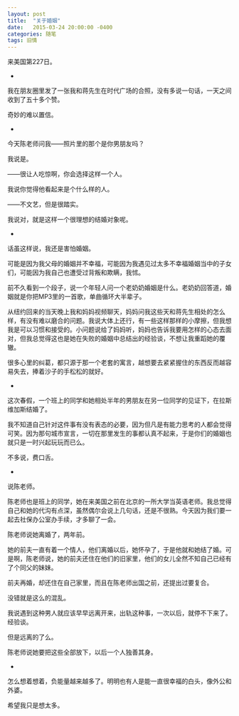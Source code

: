 ```yaml
---
layout: post
title:  "关于婚姻"
date:   2015-03-24 20:00:00 -0400
categories: 随笔
tags: 旧情
---
```


来美国第227日。

*

我在朋友圈里发了一张我和蒋先生在时代广场的合照，没有多说一句话，一天之间收到了五十多个赞。

奇妙的难以置信。

*

今天陈老师问我——照片里的那个是你男朋友吗？

我说是。

——很让人吃惊啊，你会选择这样一个人。

我说你觉得他看起来是个什么样的人。

——不文艺，但是很踏实。

我说对，就是这样一个很理想的结婚对象呢。

*

话虽这样说，我还是害怕婚姻。

可能是因为我父母的婚姻并不幸福，可能因为我遇见过太多不幸福婚姻当中的子女们，可能因为我自己也遭受过背叛和欺瞒，我怵。

前不久看到一个段子，说一个年轻人问一个老奶奶婚姻是什么。老奶奶回答道，婚姻就是你把MP3里的一首歌，单曲循环大半辈子。

从纽约回来的当天晚上我和妈妈视频聊天，妈妈问我这些天和蒋先生相处的怎么样，有没有难以磨合的问题。我说大体上还行，有一些这样那样的小摩擦，但我想我是可以习惯和接受的。小问题说给了妈妈听，妈妈也告诉我要用怎样的心态去面对，但我总觉得这也是她在失败的婚姻中总结出的经验谈，不想让我重蹈她的覆辙。

很多心里的纠葛，都只源于那一个老套的寓言，越想要去紧紧握住的东西反而越容易失去，捧着沙子的手松松的就好。

*

这次春假，一个班上的同学和她相处半年的男朋友在另一位同学的见证下，在拉斯维加斯结婚了。

我不知道自己针对这件事有没有表态的必要，因为但凡是有能力思考的人都会觉得可笑。因为那句城市宣言，一切在那里发生的事都认真不起来，于是你们的婚姻也就只是一时兴起玩玩而已么。

不多说，费口舌。

*

说陈老师。

陈老师也是班上的同学，她在来美国之前在北京的一所大学当英语老师。我总觉得自己和她的代沟有点深，虽然偶尔会说上几句话，还是不很熟。今天因为我们要一起去社保办公室办手续，才多聊了一会。

陈老师说她离婚了，两年前。

她的前夫一直有着一个情人，他们离婚以后，她怀孕了，于是他就和她结了婚。可是啊，陈老师说，她的前夫还住在他们的旧家里，他们的女儿全然不知自己已经有了个同父的妹妹。

前夫再婚，却还住在自己家里，而且在陈老师出国之前，还提出过要复合。

没错就是这么的混乱。

我说遇到这种男人就应该早早远离开来，出轨这种事，一次以后，就停不下来了。经验谈。

但是远离的了么。

陈老师说她要把这些全部放下，以后一个人独善其身。

*

怎么想着想着，负能量越来越多了。明明也有人是能一直很幸福的白头，像外公和外婆。

希望我只是想太多。
